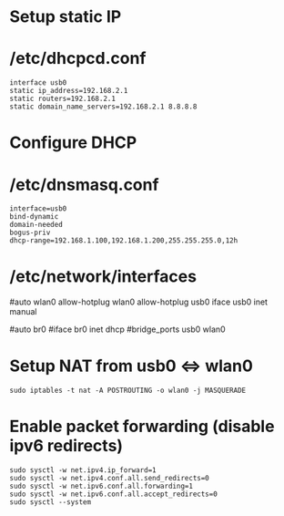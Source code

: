 # Setup static IP
# /etc/dhcpcd.conf
    interface usb0
    static ip_address=192.168.2.1
    static routers=192.168.2.1
    static domain_name_servers=192.168.2.1 8.8.8.8

# Configure DHCP
# /etc/dnsmasq.conf
    interface=usb0
    bind-dynamic
    domain-needed
    bogus-priv
    dhcp-range=192.168.1.100,192.168.1.200,255.255.255.0,12h

# /etc/network/interfaces
#auto wlan0
allow-hotplug wlan0
allow-hotplug usb0
iface usb0 inet manual

#auto br0
#iface br0 inet dhcp
#bridge_ports usb0 wlan0

# Setup NAT from usb0 <=> wlan0
    sudo iptables -t nat -A POSTROUTING -o wlan0 -j MASQUERADE
# Enable packet forwarding (disable ipv6 redirects)
    sudo sysctl -w net.ipv4.ip_forward=1
    sudo sysctl -w net.ipv4.conf.all.send_redirects=0
    sudo sysctl -w net.ipv6.conf.all.forwarding=1
    sudo sysctl -w net.ipv6.conf.all.accept_redirects=0
    sudo sysctl --system
